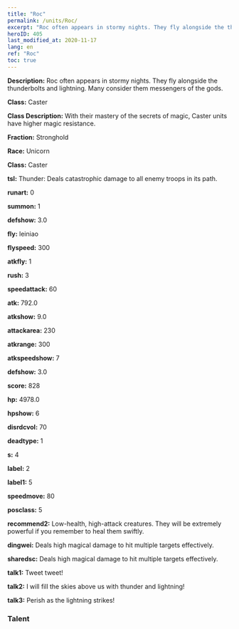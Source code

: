 ```yaml
---
title: "Roc"
permalink: /units/Roc/
excerpt: "Roc often appears in stormy nights. They fly alongside the thunderbolts and lightning. Many consider them messengers of the gods."
heroID: 405
last_modified_at: 2020-11-17
lang: en
ref: "Roc"
toc: true
---
```

 **Description:** Roc often appears in stormy nights. They fly alongside the thunderbolts and lightning. Many consider them messengers of the gods.

 **Class:** Caster

 **Class Description:** With their mastery of the secrets of magic, Caster units have higher magic resistance.

 **Fraction:** Stronghold

 **Race:** Unicorn

 **Class:** Caster

 **tsl:** Thunder: Deals catastrophic damage to all enemy troops in its path.

 **runart:** 0

 **summon:** 1

 **defshow:** 3.0

 **fly:** leiniao

 **flyspeed:** 300

 **atkfly:** 1

 **rush:** 3

 **speedattack:** 60

 **atk:** 792.0

 **atkshow:** 9.0

 **attackarea:** 230

 **atkrange:** 300

 **atkspeedshow:** 7

 **defshow:** 3.0

 **score:** 828

 **hp:** 4978.0

 **hpshow:** 6

 **disrdcvol:** 70

 **deadtype:** 1

 **s:** 4

 **label:** 2

 **label1:** 5

 **speedmove:** 80

 **posclass:** 5

 **recommend2:** Low-health, high-attack creatures. They will be extremely powerful if you remember to heal them swiftly.

 **dingwei:** Deals high magical damage to hit multiple targets effectively.

 **sharedsc:** Deals high magical damage to hit multiple targets effectively.

 **talk1:** Tweet tweet!

 **talk2:** I will fill the skies above us with thunder and lightning!

 **talk3:** Perish as the lightning strikes!

### Talent
